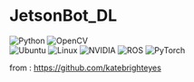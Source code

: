 # JetsonBot_DL
<img alt="Python" src ="https://img.shields.io/badge/Python-3776AB.svg?&style=for-the-badge&logo=Python&logoColor=white"/>  <img alt="OpenCV" src ="https://img.shields.io/badge/OpenCV-5C3EE8.svg?&style=for-the-badge&logo=OpenCV&logoColor=white"/> \
<img alt="Ubuntu" src ="https://img.shields.io/badge/Ubuntu-E95420.svg?&style=for-the-badge&logo=Ubuntu&logoColor=white"/>  <img alt="Linux" src ="https://img.shields.io/badge/Linux-FCC624.svg?&style=for-the-badge&logo=Linux&logoColor=black"/>  <img alt="NVIDIA" src ="https://img.shields.io/badge/NVIDIA-76B900.svg?&style=for-the-badge&logo=NVIDIA&logoColor=white"/>  <img alt="ROS" src ="https://img.shields.io/badge/ROS-22314E.svg?&style=for-the-badge&logo=ROS&logoColor=white"/>  <img alt="PyTorch" src ="https://img.shields.io/badge/PyTorch-EE4C2C.svg?&style=for-the-badge&logo=PyTorch&logoColor=white"/>

from : https://github.com/katebrighteyes
